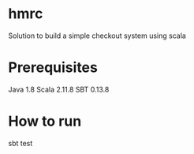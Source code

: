 # hmrc
Solution to build a simple checkout system using scala

# Prerequisites
 Java 1.8
 Scala 2.11.8
 SBT 0.13.8
 
# How to run
sbt test